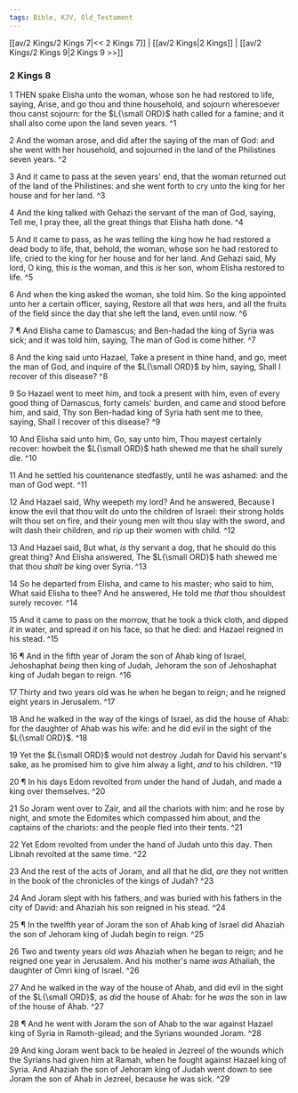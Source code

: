 ```yaml
---
tags: Bible, KJV, Old_Testament
---
```


[[av/2 Kings/2 Kings 7|<< 2 Kings 7]] | [[av/2 Kings|2 Kings]] | [[av/2 Kings/2 Kings 9|2 Kings 9 >>]]

### 2 Kings 8

1 THEN spake Elisha unto the woman, whose son he had restored to life, saying, Arise, and go thou and thine household, and sojourn wheresoever thou canst sojourn: for the $L{\small ORD}$ hath called for a famine; and it shall also come upon the land seven years. ^1

2 And the woman arose, and did after the saying of the man of God: and she went with her household, and sojourned in the land of the Philistines seven years. ^2

3 And it came to pass at the seven years' end, that the woman returned out of the land of the Philistines: and she went forth to cry unto the king for her house and for her land. ^3

4 And the king talked with Gehazi the servant of the man of God, saying, Tell me, I pray thee, all the great things that Elisha hath done. ^4

5 And it came to pass, as he was telling the king how he had restored a dead body to life, that, behold, the woman, whose son he had restored to life, cried to the king for her house and for her land. And Gehazi said, My lord, O king, this _is_ the woman, and this _is_ her son, whom Elisha restored to life. ^5

6 And when the king asked the woman, she told him. So the king appointed unto her a certain officer, saying, Restore all that _was_ hers, and all the fruits of the field since the day that she left the land, even until now. ^6

7 ¶ And Elisha came to Damascus; and Ben-hadad the king of Syria was sick; and it was told him, saying, The man of God is come hither. ^7

8 And the king said unto Hazael, Take a present in thine hand, and go, meet the man of God, and inquire of the $L{\small ORD}$ by him, saying, Shall I recover of this disease? ^8

9 So Hazael went to meet him, and took a present with him, even of every good thing of Damascus, forty camels' burden, and came and stood before him, and said, Thy son Ben-hadad king of Syria hath sent me to thee, saying, Shall I recover of this disease? ^9

10 And Elisha said unto him, Go, say unto him, Thou mayest certainly recover: howbeit the $L{\small ORD}$ hath shewed me that he shall surely die. ^10

11 And he settled his countenance stedfastly, until he was ashamed: and the man of God wept. ^11

12 And Hazael said, Why weepeth my lord? And he answered, Because I know the evil that thou wilt do unto the children of Israel: their strong holds wilt thou set on fire, and their young men wilt thou slay with the sword, and wilt dash their children, and rip up their women with child. ^12

13 And Hazael said, But what, _is_ thy servant a dog, that he should do this great thing? And Elisha answered, The $L{\small ORD}$ hath shewed me that thou _shalt_ _be_ king over Syria. ^13

14 So he departed from Elisha, and came to his master; who said to him, What said Elisha to thee? And he answered, He told me _that_ thou shouldest surely recover. ^14

15 And it came to pass on the morrow, that he took a thick cloth, and dipped _it_ in water, and spread _it_ on his face, so that he died: and Hazael reigned in his stead. ^15

16 ¶ And in the fifth year of Joram the son of Ahab king of Israel, Jehoshaphat _being_ then king of Judah, Jehoram the son of Jehoshaphat king of Judah began to reign. ^16

17 Thirty and two years old was he when he began to reign; and he reigned eight years in Jerusalem. ^17

18 And he walked in the way of the kings of Israel, as did the house of Ahab: for the daughter of Ahab was his wife: and he did evil in the sight of the $L{\small ORD}$. ^18

19 Yet the $L{\small ORD}$ would not destroy Judah for David his servant's sake, as he promised him to give him alway a light, _and_ to his children. ^19

20 ¶ In his days Edom revolted from under the hand of Judah, and made a king over themselves. ^20

21 So Joram went over to Zair, and all the chariots with him: and he rose by night, and smote the Edomites which compassed him about, and the captains of the chariots: and the people fled into their tents. ^21

22 Yet Edom revolted from under the hand of Judah unto this day. Then Libnah revolted at the same time. ^22

23 And the rest of the acts of Joram, and all that he did, _are_ they not written in the book of the chronicles of the kings of Judah? ^23

24 And Joram slept with his fathers, and was buried with his fathers in the city of David: and Ahaziah his son reigned in his stead. ^24

25 ¶ In the twelfth year of Joram the son of Ahab king of Israel did Ahaziah the son of Jehoram king of Judah begin to reign. ^25

26 Two and twenty years old _was_ Ahaziah when he began to reign; and he reigned one year in Jerusalem. And his mother's name _was_ Athaliah, the daughter of Omri king of Israel. ^26

27 And he walked in the way of the house of Ahab, and did evil in the sight of the $L{\small ORD}$, as _did_ the house of Ahab: for he _was_ the son in law of the house of Ahab. ^27

28 ¶ And he went with Joram the son of Ahab to the war against Hazael king of Syria in Ramoth-gilead; and the Syrians wounded Joram. ^28

29 And king Joram went back to be healed in Jezreel of the wounds which the Syrians had given him at Ramah, when he fought against Hazael king of Syria. And Ahaziah the son of Jehoram king of Judah went down to see Joram the son of Ahab in Jezreel, because he was sick. ^29
